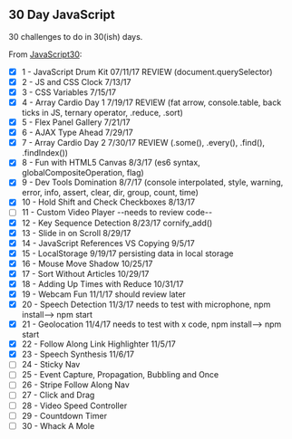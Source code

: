 ## 30 Day JavaScript

30 challenges to do in 30(ish) days.

From [JavaScript30](https://javascript30.com/):

- [X] 1 - JavaScript Drum Kit 07/11/17 REVIEW (document.querySelector)
- [X] 2 - JS and CSS Clock 7/13/17
- [X] 3 - CSS Variables 7/15/17
- [X] 4 - Array Cardio Day 1 7/19/17 REVIEW (fat arrow, console.table, back ticks in JS, ternary operator, .reduce, .sort)
- [X] 5 - Flex Panel Gallery 7/21/17
- [X] 6 - AJAX Type Ahead 7/29/17
- [X] 7 - Array Cardio Day 2 7/30/17 REVIEW (.some(), .every(), .find(), .findIndex())
- [X] 8 - Fun with HTML5 Canvas 8/3/17 (es6 syntax, globalCompositeOperation, flag)
- [X] 9 - Dev Tools Domination 8/7/17 (console interpolated, style, warning, error, info, assert, clear, dir, group, count, time)
- [X] 10 - Hold Shift and Check Checkboxes 8/13/17
- [ ] 11 - Custom Video Player --needs to review code--
- [X] 12 - Key Sequence Detection 8/23/17 cornify_add()
- [X] 13 - Slide in on Scroll 8/29/17
- [X] 14 - JavaScript References VS Copying 9/5/17
- [X] 15 - LocalStorage 9/19/17  persisting data in local storage
- [X] 16 - Mouse Move Shadow 10/25/17
- [X] 17 - Sort Without Articles 10/29/17
- [X] 18 - Adding Up Times with Reduce 10/31/17
- [X] 19 - Webcam Fun 11/1/17 should review later
- [X] 20 - Speech Detection 11/3/17 needs to test with microphone, npm install--> npm start
- [X] 21 - Geolocation 11/4/17 needs to test with x code, npm install--> npm start
- [X] 22 - Follow Along Link Highlighter 11/5/17
- [X] 23 - Speech Synthesis 11/6/17
- [ ] 24 - Sticky Nav
- [ ] 25 - Event Capture, Propagation, Bubbling and Once
- [ ] 26 - Stripe Follow Along Nav
- [ ] 27 - Click and Drag
- [ ] 28 - Video Speed Controller
- [ ] 29 - Countdown Timer
- [ ] 30 - Whack A Mole
